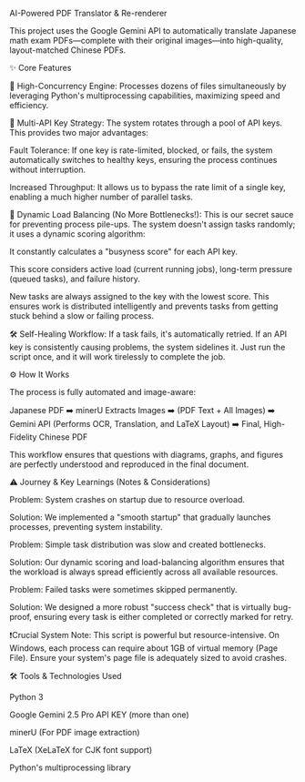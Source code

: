 AI-Powered PDF Translator & Re-renderer

This project uses the Google Gemini API to automatically translate Japanese math exam PDFs—complete with their original images—into high-quality, layout-matched Chinese PDFs.

✨ Core Features

🚀 High-Concurrency Engine: Processes dozens of files simultaneously by leveraging Python's multiprocessing capabilities, maximizing speed and efficiency.

🔑 Multi-API Key Strategy: The system rotates through a pool of API keys. This provides two major advantages:

Fault Tolerance: If one key is rate-limited, blocked, or fails, the system automatically switches to healthy keys, ensuring the process continues without interruption.

Increased Throughput: It allows us to bypass the rate limit of a single key, enabling a much higher number of parallel tasks.

🧠 Dynamic Load Balancing (No More Bottlenecks!): This is our secret sauce for preventing process pile-ups. The system doesn't assign tasks randomly; it uses a dynamic scoring algorithm:

It constantly calculates a "busyness score" for each API key.

This score considers active load (current running jobs), long-term pressure (queued tasks), and failure history.

New tasks are always assigned to the key with the lowest score. This ensures work is distributed intelligently and prevents tasks from getting stuck behind a slow or failing process.

🛠️ Self-Healing Workflow: If a task fails, it's automatically retried. If an API key is consistently causing problems, the system sidelines it. Just run the script once, and it will work tirelessly to complete the job.

⚙️ How It Works

The process is fully automated and image-aware:

Japanese PDF ➡️ minerU Extracts Images ➡️ (PDF Text + All Images) ➡️ Gemini API (Performs OCR, Translation, and LaTeX Layout) ➡️ Final, High-Fidelity Chinese PDF

This workflow ensures that questions with diagrams, graphs, and figures are perfectly understood and reproduced in the final document.

⚠️ Journey & Key Learnings (Notes & Considerations)

Problem: System crashes on startup due to resource overload.

Solution: We implemented a "smooth startup" that gradually launches processes, preventing system instability.

Problem: Simple task distribution was slow and created bottlenecks.

Solution: Our dynamic scoring and load-balancing algorithm ensures that the workload is always spread efficiently across all available resources.

Problem: Failed tasks were sometimes skipped permanently.

Solution: We designed a more robust "success check" that is virtually bug-proof, ensuring every task is either completed or correctly marked for retry.

❗️Crucial System Note: This script is powerful but resource-intensive. On Windows, each process can require about 1GB of virtual memory (Page File). Ensure your system's page file is adequately sized to avoid crashes.

🛠️ Tools & Technologies Used

Python 3

Google Gemini 2.5 Pro API KEY (more than one)

minerU (For PDF image extraction)

LaTeX (XeLaTeX for CJK font support)

Python's multiprocessing library
